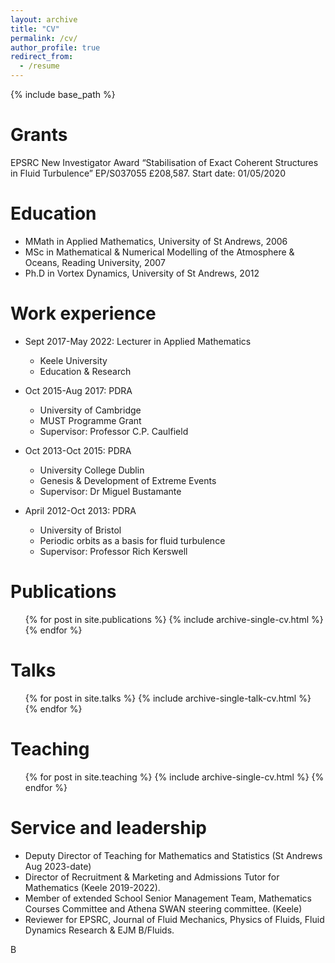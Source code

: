 ```yaml
---
layout: archive
title: "CV"
permalink: /cv/
author_profile: true
redirect_from:
  - /resume
---
```


{% include base_path %}

Grants
======
EPSRC New Investigator Award “Stabilisation of Exact Coherent Structures in Fluid Turbulence” EP/S037055 £208,587. Start date: 01/05/2020

Education
======
* MMath in Applied Mathematics, University of St Andrews, 2006
* MSc in Mathematical & Numerical Modelling of the Atmosphere & Oceans, Reading University, 2007
* Ph.D in Vortex Dynamics, University of St Andrews, 2012

Work experience
======
* Sept 2017-May 2022: Lecturer in Applied Mathematics
  * Keele University
  * Education & Research

* Oct 2015-Aug 2017: PDRA
  * University of Cambridge
  * MUST Programme Grant
  * Supervisor: Professor C.P. Caulfield

* Oct 2013-Oct 2015: PDRA
  * University College Dublin
  * Genesis & Development of Extreme Events
  * Supervisor: Dr Miguel Bustamante

* April 2012-Oct 2013: PDRA
  * University of Bristol
  * Periodic orbits as a basis for fluid turbulence
  * Supervisor: Professor Rich Kerswell
  
Publications
======
  <ul>{% for post in site.publications %}
    {% include archive-single-cv.html %}
  {% endfor %}</ul>
  
Talks
======
  <ul>{% for post in site.talks %}
    {% include archive-single-talk-cv.html %}
  {% endfor %}</ul>
  
Teaching
======
  <ul>{% for post in site.teaching %}
    {% include archive-single-cv.html %}
  {% endfor %}</ul>
  
Service and leadership
======

* Deputy Director of Teaching for Mathematics and Statistics (St Andrews Aug 2023-date)
* Director of Recruitment & Marketing and Admissions Tutor for Mathematics (Keele 2019-2022).
* Member of extended School Senior Management Team, Mathematics Courses Committee and Athena SWAN steering committee. (Keele)
* Reviewer for EPSRC, Journal of Fluid Mechanics, Physics of Fluids, Fluid Dynamics Research & EJM B/Fluids.

B
